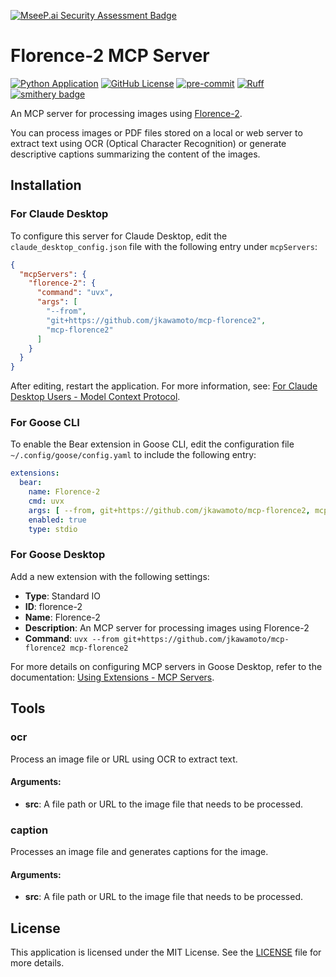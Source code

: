 [![MseeP.ai Security Assessment Badge](https://mseep.net/pr/jkawamoto-mcp-florence2-badge.png)](https://mseep.ai/app/jkawamoto-mcp-florence2)

# Florence-2 MCP Server

[![Python Application](https://github.com/jkawamoto/mcp-florence2/actions/workflows/python-app.yaml/badge.svg)](https://github.com/jkawamoto/mcp-florence2/actions/workflows/python-app.yaml)
[![GitHub License](https://img.shields.io/github/license/jkawamoto/mcp-florence2)](https://github.com/jkawamoto/mcp-florence2/blob/main/LICENSE)
[![pre-commit](https://img.shields.io/badge/pre--commit-enabled-brightgreen?logo=pre-commit)](https://github.com/pre-commit/pre-commit)
[![Ruff](https://img.shields.io/endpoint?url=https://raw.githubusercontent.com/astral-sh/ruff/main/assets/badge/v2.json)](https://github.com/astral-sh/ruff)
[![smithery badge](https://smithery.ai/badge/@jkawamoto/mcp-florence2)](https://smithery.ai/server/@jkawamoto/mcp-florence2)

An MCP server for processing images using [Florence-2](https://huggingface.co/microsoft/Florence-2-large).

You can process images or PDF files stored on a local or web server to extract text using OCR (Optical Character
Recognition) or generate descriptive captions summarizing the content of the images.

## Installation

### For Claude Desktop

To configure this server for Claude Desktop, edit the `claude_desktop_config.json` file with the following entry under
`mcpServers`:

```json
{
  "mcpServers": {
    "florence-2": {
      "command": "uvx",
      "args": [
        "--from",
        "git+https://github.com/jkawamoto/mcp-florence2",
        "mcp-florence2"
      ]
    }
  }
}
```

After editing, restart the application.
For more information,
see: [For Claude Desktop Users - Model Context Protocol](https://modelcontextprotocol.io/quickstart/user).

### For Goose CLI

To enable the Bear extension in Goose CLI,
edit the configuration file `~/.config/goose/config.yaml` to include the following entry:

```yaml
extensions:
  bear:
    name: Florence-2
    cmd: uvx
    args: [ --from, git+https://github.com/jkawamoto/mcp-florence2, mcp-florence2 ]
    enabled: true
    type: stdio
```

### For Goose Desktop

Add a new extension with the following settings:

- **Type**: Standard IO
- **ID**: florence-2
- **Name**: Florence-2
- **Description**: An MCP server for processing images using Florence-2
- **Command**: `uvx --from git+https://github.com/jkawamoto/mcp-florence2 mcp-florence2`

For more details on configuring MCP servers in Goose Desktop,
refer to the documentation:
[Using Extensions - MCP Servers](https://block.github.io/goose/docs/getting-started/using-extensions#mcp-servers).

## Tools

### ocr

Process an image file or URL using OCR to extract text.

#### Arguments:

- **src**: A file path or URL to the image file that needs to be processed.

### caption

Processes an image file and generates captions for the image.

#### Arguments:

- **src**: A file path or URL to the image file that needs to be processed.

## License

This application is licensed under the MIT License. See the [LICENSE](LICENSE) file for more details.
